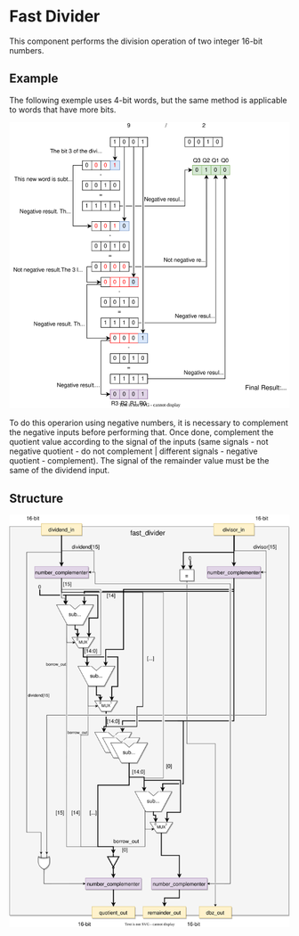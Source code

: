 # Fast Divider

This component performs the division operation of two integer 16-bit numbers.

## Example 

The following exemple uses 4-bit words, but the same method is applicable to words that have more bits.

![fd example](../alib/division_example.svg)

To do this operarion using negative numbers, it is necessary to complement the negative inputs before performing that. Once done, complement the quotient value according to the signal of the inputs (same signals - not negative quotient - do not complement | different signals - negative quotient - complement). The signal of the remainder value must be the same of the dividend input.

## Structure

![fd example](../alib/fast_divider_structure.svg)